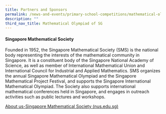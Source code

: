 ```yaml
---
title: Partners and Sponsors
permalink: /news-and-events/primary-school-competitions/mathematical-olympiad-of-sg/partners-and-sponsors/
description: ""
third_nav_title: Mathematical Olympiad of SG
---
```

#### **Singapore Mathematical Society**
Founded in 1952, the Singapore Mathematical Society (SMS) is the national body representing the interests of the mathematical community in Singapore. It is a constituent body of the Singapore National Academy of Science, as well as member of International Mathematical Union and International Council for Industrial and Applied Mathematics. SMS organizes the annual Singapore Mathematical Olympiad and the Singapore Mathematical Project Festival, and supports the Singapore International Mathematical Olympiad. The Society also supports international mathematical conferences held in Singapore, and engages in outreach activities such as public lectures and workshops.

[About us-Singapore Mathematical Society (nus.edu.sg)](https://sms.math.nus.edu.sg/index.php/about-us/)
